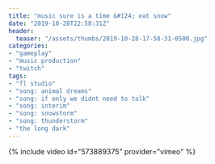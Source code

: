 ```yaml
---
title: "music sure is a time &#124; eat snow"
date: "2019-10-28T22:58:31Z"
header:
  teaser: "/assets/thumbs/2019-10-28-17-58-31-0500.jpg"
categories:
- "gameplay"
- "music production"
- "twitch"
tags:
- "fl studio"
- "song: animal dreams"
- "song: if only we didnt need to talk"
- "song: interim"
- "song: snowstorm"
- "song: thunderstorm"
- "the long dark"
---
```

{% include video id="573889375" provider="vimeo" %}
